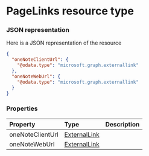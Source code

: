 # PageLinks resource type



### JSON representation

Here is a JSON representation of the resource

<!-- {
  "blockType": "resource",
  "optionalProperties": [

  ],
  "@odata.type": "microsoft.graph.pagelinks"
}-->

```json
{
  "oneNoteClientUrl": {
    "@odata.type": "microsoft.graph.externallink"
  },
  "oneNoteWebUrl": {
    "@odata.type": "microsoft.graph.externallink"
  }
}

```
### Properties
| Property	   | Type	|Description|
|:---------------|:--------|:----------|
|oneNoteClientUrl|[ExternalLink](externallink.md)||
|oneNoteWebUrl|[ExternalLink](externallink.md)||

<!-- uuid: 7b985f1a-e3d9-4a53-962f-8cb3eb5ec020
2015-10-25 14:25:33 UTC -->
<!-- {
  "type": "#page.annotation",
  "description": "PageLinks resource",
  "keywords": "",
  "section": "documentation",
  "tocPath": ""
}-->